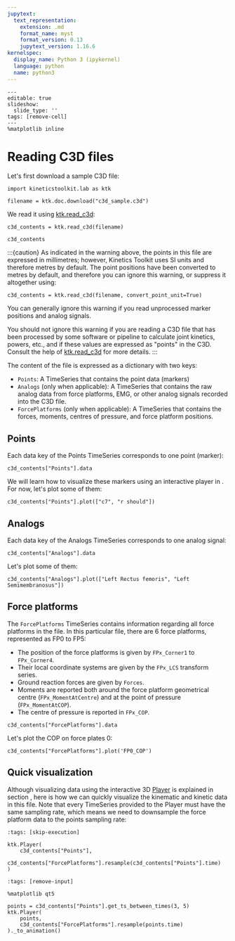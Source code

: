 ```yaml
---
jupytext:
  text_representation:
    extension: .md
    format_name: myst
    format_version: 0.13
    jupytext_version: 1.16.6
kernelspec:
  display_name: Python 3 (ipykernel)
  language: python
  name: python3
---
```


```{code-cell} ipython3
---
editable: true
slideshow:
  slide_type: ''
tags: [remove-cell]
---
%matplotlib inline
```

# Reading C3D files

Let's first download a sample C3D file:

```{code-cell} ipython3
import kineticstoolkit.lab as ktk

filename = ktk.doc.download("c3d_sample.c3d")
```

We read it using [ktk.read_c3d](api/ktk.read_c3d.rst):

```{code-cell} ipython3
c3d_contents = ktk.read_c3d(filename)

c3d_contents
```

:::{caution}
As indicated in the warning above, the points in this file are expressed in millimetres; however, Kinetics Toolkit uses SI units and therefore metres by default. The point positions have been converted to metres by default, and therefore you can ignore this warning, or suppress it altogether using:

```
c3d_contents = ktk.read_c3d(filename, convert_point_unit=True)
```

You can generally ignore this warning if you read unprocessed marker positions and analog signals.

You should not ignore this warning if you are reading a C3D file that has been processed by some software or pipeline to calculate joint kinetics, powers, etc., and if these values are expressed as "points" in the C3D. Consult the help of [ktk.read_c3d](api/ktk.read_c3d.rst) for more details.
:::

The content of the file is expressed as a dictionary with two keys:
- `Points`: A TimeSeries that contains the point data (markers)
- `Analogs` (only when applicable): A TimeSeries that contains the raw analog data from force platforms, EMG, or other analog signals recorded into the C3D file.
- `ForcePlatforms` (only when applicable): A TimeSeries that contains the forces, moments, centres of pressure, and force platform positions.

## Points

Each data key of the Points TimeSeries corresponds to one point (marker):

```{code-cell} ipython3
c3d_contents["Points"].data
```

We will learn how to visualize these markers using an interactive player in [](player). For now, let's plot some of them:

```{code-cell} ipython3
c3d_contents["Points"].plot(["c7", "r should"])
```

## Analogs

Each data key of the Analogs TimeSeries corresponds to one analog signal:

```{code-cell} ipython3
c3d_contents["Analogs"].data
```

Let's plot some of them:

```{code-cell} ipython3
c3d_contents["Analogs"].plot(["Left Rectus femoris", "Left Semimembranosus"])
```

## Force platforms

The `ForcePlatforms` TimeSeries contains information regarding all force platforms in the file. In this particular file, there are 6 force platforms, represented as FP0 to FP5:
- The position of the force platforms is given by `FPx_Corner1` to `FPx_Corner4`.
- Their local coordinate systems are given by the `FPx_LCS` transform series.
- Ground reaction forces are given by `Forces`.
- Moments are reported both around the force platform geometrical centre (`FPx_MomentAtCentre`) and at the point of pressure (`FPx_MomentAtCOP`).
- The centre of pressure is reported in `FPx_COP`.

```{code-cell} ipython3
c3d_contents["ForcePlatforms"].data
```

Let's plot the COP on force plates 0:

```{code-cell} ipython3
c3d_contents["ForcePlatforms"].plot('FP0_COP')
```

## Quick visualization

Although visualizing data using the interactive 3D [Player](api/ktk.Player.rst) is explained in section [](player.md), here is how we can quickly visualize the kinematic and kinetic data in this file. Note that every TimeSeries provided to the Player must have the same sampling rate, which means we need to downsample the force platform data to the points sampling rate:

```{code-cell} ipython3
:tags: [skip-execution]

ktk.Player(
    c3d_contents["Points"],
    c3d_contents["ForcePlatforms"].resample(c3d_contents["Points"].time)
)
```

```{code-cell} ipython3
:tags: [remove-input]

%matplotlib qt5

points = c3d_contents["Points"].get_ts_between_times(3, 5)
ktk.Player(
    points,
    c3d_contents["ForcePlatforms"].resample(points.time)
)._to_animation()
```
